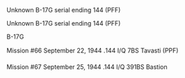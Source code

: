 





Unknown B-17G serial ending 144 (PFF)






 




Unknown B-17G serial ending 144 (PFF)

B-17G

Mission #66 September 22, 1944 .144 I/Q 7BS Tavasti
(PPF)

Mission #67 September 25, 1944 .144 I/Q 391BS Bastion




